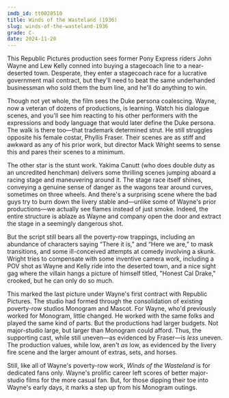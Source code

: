 ```yaml
---
imdb_id: tt0028510
title: Winds of the Wasteland (1936)
slug: winds-of-the-wasteland-1936
grade: C-
date: 2024-11-20
---
```


This Republic Pictures production sees former Pony Express riders John Wayne and Lew Kelly conned into buying a stagecoach line to a near-deserted town. Desperate, they enter a stagecoach race for a lucrative government mail contract, but they'll need to beat the same underhanded businessman who sold them the bum line, and he'll do anything to win.

Though not yet whole, the film sees the Duke persona coalescing. Wayne, now a veteran of dozens of productions, is learning. Watch his dialogue scenes, and you'll see him reacting to his other performers with the expressions and body language that would later define the Duke persona. The walk is there too—that trademark determined strut. He still struggles opposite his female costar, Phyllis Fraser. Their scenes are as stiff and awkward as any of his prior work, but director Mack Wright seems to sense this and pares their scenes to a minimum.

The other star is the stunt work. Yakima Canutt (who does double duty as an uncredited henchman) delivers some thrilling scenes jumping aboard a racing stage and maneuvering around it. The stage race itself shines, conveying a genuine sense of danger as the wagons tear around curves, sometimes on three wheels. And there's a surprising scene where the bad guys try to burn down the livery stable and—unlike some of Wayne's prior productions—we actually see flames instead of just smoke. Indeed, the entire structure is ablaze as Wayne and company open the door and extract the stage in a seemingly dangerous shot.

But the script still bears all the poverty-row trappings, including an abundance of characters saying “There it is,” and “Here we are,” to mask transitions, and some ill-conceived attempts at comedy involving a skunk. Wright tries to compensate with some inventive camera work, including a POV shot as Wayne and Kelly ride into the deserted town, and a nice sight gag where the villain hangs a picture of himself titled, "Honest Cal Drake," crooked, but he can only do so much.

This marked the last picture under Wayne's first contract with Republic Pictures. The studio had formed through the consolidation of existing poverty-row studios Monogram and Mascot. For Wayne, who'd previously worked for Monogram, little changed. He worked with the same folks and played the same kind of parts. But the productions had larger budgets. Not major-studio large, but larger than Monogram could afford. Thus, the supporting cast, while still uneven—as evidenced by Fraser—is _less_ uneven. The production values, while low, aren't _as_ low, as evidenced by the livery fire scene and the larger amount of extras, sets, and horses.

Still, like all of Wayne's poverty-row work, _Winds of the Wasteland_ is for dedicated fans only. Wayne's prolific career left scores of better major-studio films for the more casual fan. But, for those dipping their toe into Wayne's early days, it marks a step up from his Monogram outings.
